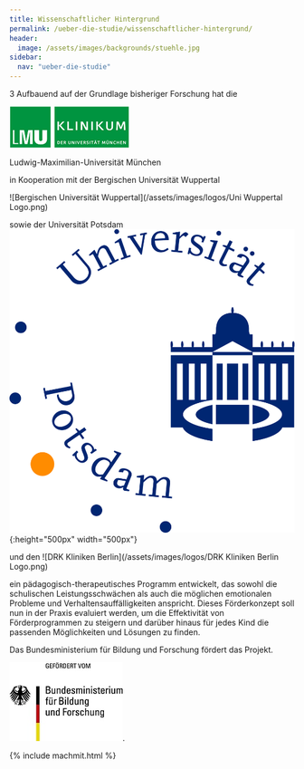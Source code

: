 ```yaml
---
title: Wissenschaftlicher Hintergrund
permalink: /ueber-die-studie/wissenschaftlicher-hintergrund/
header:
  image: /assets/images/backgrounds/stuehle.jpg
sidebar:
  nav: "ueber-die-studie"
---
```

3
Aufbauend auf der Grundlage bisheriger Forschung hat die


![Ludwig-Maximilian-Universität München](/assets/images/logos/KUM-logo_gruen_inv_11PR.png) 

Ludwig-Maximilian-Universität München 


in Kooperation mit der Bergischen Universität Wuppertal 

![Bergischen Universität Wuppertal](/assets/images/logos/Uni Wuppertal Logo.png)   

sowie der Universität Potsdam
![Universtiät Potsdam](/assets/images/logos/Potsdam.jpg) 
{:height="500px" width="500px"}


und den    ![DRK Kliniken Berlin](/assets/images/logos/DRK Kliniken Berlin Logo.png)  

ein pädagogisch-therapeutisches Programm entwickelt, das sowohl die schulischen Leistungsschwächen als auch die möglichen emotionalen Probleme und Verhaltensauffälligkeiten anspricht. Dieses Förderkonzept soll nun in der Praxis evaluiert werden, um die Effektivität von Förderprogrammen zu steigern und darüber hinaus für jedes Kind die passenden Möglichkeiten und Lösungen zu finden.


Das Bundesministerium für Bildung und Forschung fördert das Projekt.



![BMBF Logo](/assets/images/logos/BmBF-Logo_kleiner_50.jpg). 





{% include machmit.html %}
